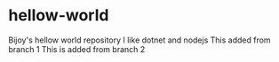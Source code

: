 # hellow-world
Bijoy's hellow world repository
I like dotnet and nodejs
This added from branch 1
This is added from branch 2
